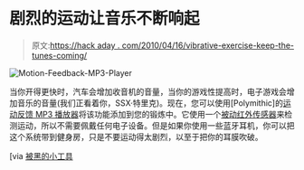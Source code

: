 # 剧烈的运动让音乐不断响起

> 原文:[https://hack aday . com/2010/04/16/vibrative-exercise-keep-the-tunes-coming/](https://hackaday.com/2010/04/16/vigorous-exercise-keeps-the-tunes-coming/)

![](../Images/3775c5c4c48a0c3b151f40397c1ab8b7.png "Motion-Feedback-MP3-Player")

当你开得更快时，汽车会增加收音机的音量，当你的游戏性提高时，电子游戏会增加音乐的音量(我们正看着你，SSX·特里克)。现在，您可以使用[Polymithic]的[运动反馈 MP3 播放器](http://www.instructables.com/id/Motion-Feedback-MP3-Player/)将该功能添加到您的锻炼中。它使用一个[被动红外传感器](http://en.wikipedia.org/wiki/Passive_infrared_sensor)来检测运动，所以不需要佩戴任何电子设备。但是如果你使用一些蓝牙耳机，你可以把这个系统带到健身房，只是不要运动得太剧烈，以至于把你的耳膜吹破。

[via [被黑的小工具](http://hackedgadgets.com/2010/04/15/motion-feedback-mp3-player/)